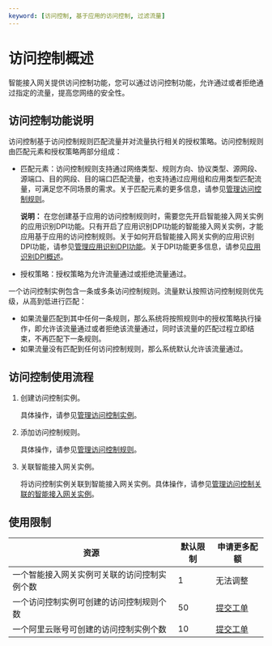 ```yaml
---
keyword: [访问控制, 基于应用的访问控制, 过滤流量]
---
```


# 访问控制概述

智能接入网关提供访问控制功能，您可以通过访问控制功能，允许通过或者拒绝通过指定的流量，提高您网络的安全性。

## 访问控制功能说明

访问控制基于访问控制规则匹配流量并对流量执行相关的授权策略。访问控制规则由匹配元素和授权策略两部分组成：

-   匹配元素：访问控制规则支持通过网络类型、规则方向、协议类型、源网段、源端口、目的网段、目的端口匹配流量，也支持通过应用组和应用类型匹配流量，可满足您不同场景的需求。关于匹配元素的更多信息，请参见[管理访问控制规则]()。

    **说明：** 在您创建基于应用的访问控制规则时，需要您先开启智能接入网关实例的应用识别DPI功能。只有开启了应用识别DPI功能的智能接入网关实例，才能应用基于应用的访问控制规则。关于如何开启智能接入网关实例的应用识别DPI功能，请参见[管理应用识别DPI功能](/intl.zh-CN/配置指南/应用识别DPI/管理应用识别DPI功能.md)。关于DPI功能更多信息，请参见[应用识别DPI概述](/intl.zh-CN/配置指南/应用识别DPI/应用识别DPI概述.md)。

-   授权策略：授权策略为允许流量通过或拒绝流量通过。

一个访问控制实例包含一条或多条访问控制规则。流量默认按照访问控制规则优先级，从高到低进行匹配：

-   如果流量匹配到其中任何一条规则，那么系统将按照规则中的授权策略执行操作，即允许该流量通过或者拒绝该流量通过，同时该流量的匹配过程立即结束，不再匹配下一条规则。
-   如果流量没有匹配到任何访问控制规则，那么系统默认允许该流量通过。

## 访问控制使用流程

1.  创建访问控制实例。

    具体操作，请参见[管理访问控制实例](/intl.zh-CN/配置指南/访问控制/配置访问控制.md)。

2.  添加访问控制规则。

    具体操作，请参见[管理访问控制规则]()。

3.  关联智能接入网关实例。

    将访问控制实例关联到智能接入网关实例。具体操作，请参见[管理访问控制关联的智能接入网关实例]()。


## 使用限制

|资源|默认限制|申请更多配额|
|--|----|------|
|一个智能接入网关实例可关联的访问控制实例个数|1|无法调整|
|一个访问控制实例可创建的访问控制规则个数|50|[提交工单](https://workorder-intl.console.aliyun.com/?spm=5176.15120809.nav-right.dticket.130266ebEB92in#/ticket/add/?productId=1308)|
|一个阿里云账号可创建的访问控制实例个数|10|[提交工单](https://workorder-intl.console.aliyun.com/?spm=5176.15120809.nav-right.dticket.130266ebEB92in#/ticket/add/?productId=1308)|

